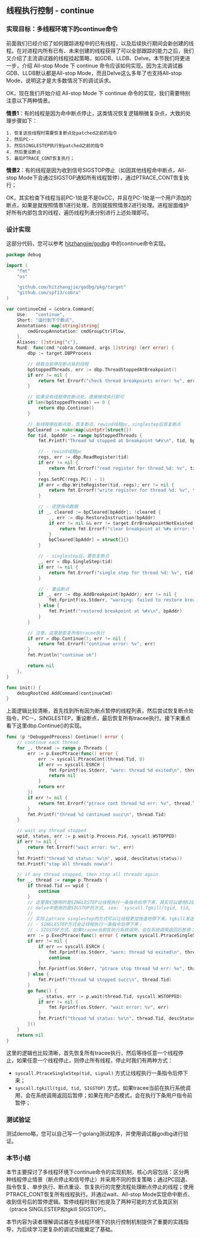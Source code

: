 ## 线程执行控制 - continue

### 实现目标：多线程环境下的continue命令

前面我们已经介绍了如何跟踪进程中的已有线程，以及后续执行期间会新创建的线程。在对进程内所有已有、未来创建的线程获得了可以全部跟踪的能力之后，我们又介绍了主流调试器的线程挂起策略，如GDB、LLDB、Delve。本节我们将更进一步，介绍 All-stop Mode 下 continue 命令应该如何实现。因为主流调试器GDB、LLDB默认都是All-stop Mode，而且Delve这么多年了也支持All-stop Mode，说明这才是大多数情况下的调试诉求。

OK，现在我们开始介绍 All-stop Mode 下 continue 命令的实现，我们需要特别注意以下两种情景。

**情景1**：有的线程是因为命中断点停止，这类情况恢复逻辑稍微复杂点，大致的处理步骤如下：

    1. 恢复这些线程时需要恢复断点处patched之前的指令
    2. 然后PC--
    3. 然后SINGLESTEP执行到patched之前的指令
    4. 然后重设断点
    5. 最后PTRACE_CONT恢复执行；
 
**情景2**：有的线程是因为收到信号SIGSTOP停止（如因其他线程命中断点，All-stop Mode下会通过SIGSTOP通知所有线程暂停），通过PTRACE_CONT恢复执行；

OK，其实检查下线程当前PC-1处是不是0xCC，并且在PC-1处是一个用户添加的断点，如果是就按照情景1进行处理，否则就按照情景2进行处理。进程层面维护好所有内部包含的线程，遍历线程列表分别进行上述处理即可。

### 设计实现

这部分代码，您可以参考 [hitzhangjie/godbg](https://github.com/hitzhangjie/godbg/blob/9f6daf9831eaaa2b5eafc5bb2ff361bddfaf7098/cmd/debug/continue.go) 中的continue命令实现。

```go
package debug

import (
    "fmt"
    "os"

    "github.com/hitzhangjie/godbg/pkg/target"
    "github.com/spf13/cobra"
)

var continueCmd = &cobra.Command{
    Use:   "continue",
    Short: "运行到下个断点",
    Annotations: map[string]string{
        cmdGroupAnnotation: cmdGroupCtrlFlow,
    },
    Aliases: []string{"c"},
    RunE: func(cmd *cobra.Command, args []string) (err error) {
        dbp := target.DBPProcess

        // 获取当前停在断点处的线程
        bpStoppedThreads, err := dbp.ThreadStoppedAtBreakpoint()
        if err != nil {
            return fmt.Errorf("check thread breakpoints error: %v", err)
        }

        // 如果没有线程停在断点处，直接继续执行即可
        if len(bpStoppedThreads) == 0 {
            return dbp.Continue()
        }

        // 有线程停在断点处，恢复断点，rewind线程pc，singlestep后恢复断点
        bpCleared := make(map[uintptr]struct{})
        for tid, bpAddr := range bpStoppedThreads {
            fmt.Printf("Thread %d stopped at breakpoint %#x\n", tid, bpAddr)

            // - rewind线程pc
            regs, err := dbp.ReadRegister(tid)
            if err != nil {
                return fmt.Errorf("read register for thread %d: %v", tid, err)
            }
            regs.SetPC(regs.PC() - 1)
            if err = dbp.WriteRegister(tid, regs); err != nil {
                return fmt.Errorf("write register for thread %d: %v", tid, err)
            }

            // - 还原指令数据
            if _, cleared := bpCleared[bpAddr]; !cleared {
                _, err := dbp.RestoreInstruction(bpAddr)
                if err != nil && err != target.ErrBreakpointNotExisted {
                    return fmt.Errorf("clear breakpoint at %#x error: %v", bpAddr, err)
                }
                bpCleared[bpAddr] = struct{}{}
            }

            // - singlestep后，要恢复断点
            _, err = dbp.SingleStep(tid)
            if err != nil {
                return fmt.Errorf("single step for thread %d: %v", tid, err)
            }

            // - 重设断点
            if _, err := dbp.AddBreakpoint(bpAddr); err != nil {
                fmt.Fprintf(os.Stderr, "warning: failed to restore breakpoint at %#x: %v\n", bpAddr, err)
            } else {
                fmt.Printf("restored breakpoint at %#x\n", bpAddr)
            }
        }

        // 注意，这里是恢复所有tracee执行
        if err = dbp.Continue(); err != nil {
            return fmt.Errorf("continue error: %v", err)
        }
        fmt.Println("continue ok")

        return nil
    },
}

func init() {
    debugRootCmd.AddCommand(continueCmd)
}
```

上面逻辑比较清晰，首先找到所有因为断点暂停的线程列表，然后尝试恢复断点处指令，PC--，SINGLESTEP，重设断点，最后恢复所有tracee执行。接下来重点看下这里dbp.Continue()的实现。

```go
func (p *DebuggedProcess) Continue() error {
    // continue each thread
    for _, thread := range p.Threads {
        err := p.ExecPtrace(func() error {
            err := syscall.PtraceCont(thread.Tid, 0)
            if err == syscall.ESRCH {
                fmt.Fprintf(os.Stderr, "warn: thread %d exited\n", thread.Tid)
                return nil
            }
            return err
        })
        if err != nil {
            return fmt.Errorf("ptrace cont thread %d err: %v", thread.Tid, err)
        }
        fmt.Printf("thread %d continued succ\n", thread.Tid)
    }

    // wait any thread stopped
    wpid, status, err := p.wait(p.Process.Pid, syscall.WSTOPPED)
    if err != nil {
        return fmt.Errorf("wait error: %v", err)
    }
    fmt.Printf("thread %d status: %v\n", wpid, descStatus(status))
    fmt.Printf("stop all threads now\n")

    // if any thread stopped, then stop all threads again
    for _, thread := range p.Threads {
        if thread.Tid == wpid {
            continue
        }
        // 这里我们使用的是SINGLESTEP让线程执行一条指令后停下来，其实可以使用SIGSTOP代替，
        // delve中使用的是SIGSTOP的方式, see: `syscall.Tgkill(tgid, tid, syscall.SIGSTOP)`.
        //
        // 实际上ptrace singlestep的方式可以让线程更加快速地停下来，tgkill发送SIGSTOP的方式和SINGLESTEP有区别:
        // - SINGLESTEP方式会让线程执行一条指令后停下来；
        // - SIGSTOP方式，如果tracee当前在执行系统调用，会在系统调用返回后暂停；如果在用户态模式，会在执行下条用户指令前暂停；
        err := p.ExecPtrace(func() error { return syscall.PtraceSingleStep(thread.Tid) })
        if err != nil {
            if err == syscall.ESRCH {
                fmt.Fprintf(os.Stderr, "warn: thread %d exited\n", thread.Tid)
                continue
            }
            fmt.Fprintf(os.Stderr, "ptrace stop thread %d err: %v", thread.Tid, err)
        } else {
            fmt.Printf("thread %d stopped succ\n", thread.Tid)
        }
        go func() {
            _, status, err := p.wait(thread.Tid, syscall.WSTOPPED)
            if err != nil {
                fmt.Fprintf(os.Stderr, "wait error: %v", err)
            }
            fmt.Printf("thread %d status: %v\n", thread.Tid, descStatus(status))
        }()
    }
    return nil
}
```

这里的逻辑也比较清晰，首先恢复所有tracee执行，然后等待任意一个线程停止，如果任意一个线程停止，则停止所有线程，停止时我们有两种方式：

- `syscall.PtraceSingleStep(tid, signal)` 方式让线程执行一条指令后停下来；
- `syscall.tgkill(tgid, tid, SIGSTOP)` 方式，如果tracee当前在执行系统调用，会在系统调用返回后暂停；如果在用户态模式，会在执行下条用户指令前暂停；

### 测试验证

测试demo略，您可以自己写一个golang测试程序，并使用调试器godbg进行验证。

### 本节小结

本节主要探讨了多线程环境下continue命令的实现机制，核心内容包括：区分两种线程停止情景（断点停止和信号停止）并采用不同的恢复策略；通过PC回退、指令恢复、单步执行、断点重设、恢复执行的完整流程处理断点停止的线程；使用PTRACE_CONT恢复所有线程执行。并通过wait、All-stop Mode实现命中断点、收到信号后的暂停逻辑。暂停线程时我们也提及了两种可能的方式及其区别（ptrace SINGLESTEP和tgkill SIGSTOP）。

本节内容为读者理解调试器在多线程环境下的执行控制机制提供了重要的实践指导，为后续学习更复杂的调试功能奠定了基础。

